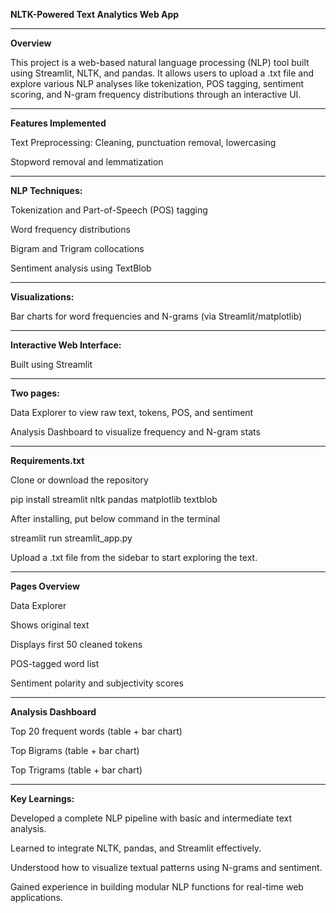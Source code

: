 **NLTK-Powered Text Analytics Web App**
__________________________________________________________________________________________________________________________________________________________________________________________
**Overview**

This project is a web-based natural language processing (NLP) tool built using Streamlit, NLTK, and pandas. It allows users to upload a .txt file and explore various NLP analyses like tokenization, POS tagging, sentiment scoring, and N-gram frequency distributions through an interactive UI.

__________________________________________________________________________________________________________________________________________________________________________________________
**Features Implemented**

Text Preprocessing:
Cleaning, punctuation removal, lowercasing

Stopword removal and lemmatization

__________________________________________________________________________________________________________________________________________________________________________________________
**NLP Techniques:**

Tokenization and Part-of-Speech (POS) tagging

Word frequency distributions

Bigram and Trigram collocations

Sentiment analysis using TextBlob

__________________________________________________________________________________________________________________________________________________________________________________________
**Visualizations:**

Bar charts for word frequencies and N-grams (via Streamlit/matplotlib)

__________________________________________________________________________________________________________________________________________________________________________________________
**Interactive Web Interface:**

Built using Streamlit

__________________________________________________________________________________________________________________________________________________________________________________________
**Two pages:**

Data Explorer to view raw text, tokens, POS, and sentiment

Analysis Dashboard to visualize frequency and N-gram stats

__________________________________________________________________________________________________________________________________________________________________________________________
**Requirements.txt**

Clone or download the repository

pip install streamlit nltk pandas matplotlib textblob

After installing, put below command in the terminal

streamlit run streamlit_app.py

Upload a .txt file from the sidebar to start exploring the text.

__________________________________________________________________________________________________________________________________________________________________________________________
**Pages Overview**

Data Explorer

Shows original text

Displays first 50 cleaned tokens

POS-tagged word list

Sentiment polarity and subjectivity scores

__________________________________________________________________________________________________________________________________________________________________________________________
**Analysis Dashboard**

Top 20 frequent words (table + bar chart)

Top Bigrams (table + bar chart)

Top Trigrams (table + bar chart)

__________________________________________________________________________________________________________________________________________________________________________________________
**Key Learnings:**

Developed a complete NLP pipeline with basic and intermediate text analysis.

Learned to integrate NLTK, pandas, and Streamlit effectively.

Understood how to visualize textual patterns using N-grams and sentiment.

Gained experience in building modular NLP functions for real-time web applications.

